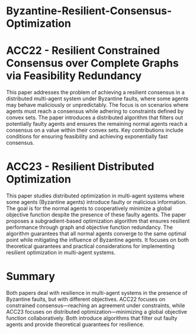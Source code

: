 # Byzantine-Resilient-Consensus-Optimization


# ACC22 - Resilient Constrained Consensus over Complete Graphs via Feasibility Redundancy
This paper addresses the problem of achieving a resilient consensus in a distributed multi-agent system under Byzantine faults, where some agents may behave maliciously or unpredictably. The focus is on scenarios where agents must reach a consensus while adhering to constraints defined by convex sets. The paper introduces a distributed algorithm that filters out potentially faulty agents and ensures the remaining normal agents reach a consensus on a value within their convex sets. Key contributions include conditions for ensuring feasibility and achieving exponentially fast consensus.


# ACC23 - Resilient Distributed Optimization
This paper studies distributed optimization in multi-agent systems where some agents (Byzantine agents) introduce faulty or malicious information. The goal is for the normal agents to cooperatively minimize a global objective function despite the presence of these faulty agents. The paper proposes a subgradient-based optimization algorithm that ensures resilient performance through graph and objective function redundancy. The algorithm guarantees that all normal agents converge to the same optimal point while mitigating the influence of Byzantine agents. It focuses on both theoretical guarantees and practical considerations for implementing resilient optimization in multi-agent systems.


# Summary
Both papers deal with resilience in multi-agent systems in the presence of Byzantine faults, but with different objectives. ACC22 focuses on constrained consensus—reaching an agreement under constraints, while ACC23 focuses on distributed optimization—minimizing a global objective function collaboratively. Both introduce algorithms that filter out faulty agents and provide theoretical guarantees for resilience.
